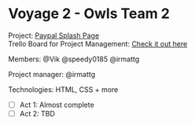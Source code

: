 # **Voyage 2 - Owls Team 2** #   

Project: [Paypal Splash Page](https://chingu-coders.github.io/paypal-otters/)  
Trello Board for Project Management: [Check it out here](https://trello.com/b/xbFsPQH5/paypal-clone)  


Members: @Vik @speedy0185 @irmattg  

Project manager: @irmattg  

Technologies: HTML, CSS + more  

- [ ] Act 1: Almost complete 
- [ ] Act 2: TBD